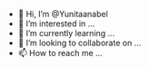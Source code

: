 - 👋 Hi, I’m @Yunitaanabel
- 👀 I’m interested in ...
- 🌱 I’m currently learning ...
- 💞️ I’m looking to collaborate on ...
- 📫 How to reach me ...

<!---
Yunitaanabel/Yunitaanabel is a ✨ special ✨ repository because its `README.md` (this file) appears on your GitHub profile.
You can click the Preview link to take a look at your changes.
--->
